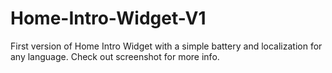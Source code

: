 # Home-Intro-Widget-V1

First version of Home Intro Widget with a simple battery and localization for any language. Check out screenshot for more info.
